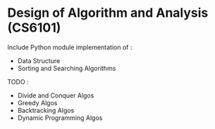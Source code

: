 # Design of Algorithm and Analysis (CS6101)

Include Python module implementation of :
- Data Structure
- Sorting and Searching Algorithms

TODO : 
- Divide and Conquer Algos
- Greedy Algos
- Backtracking Algos
- Dynamic Programming Algos

